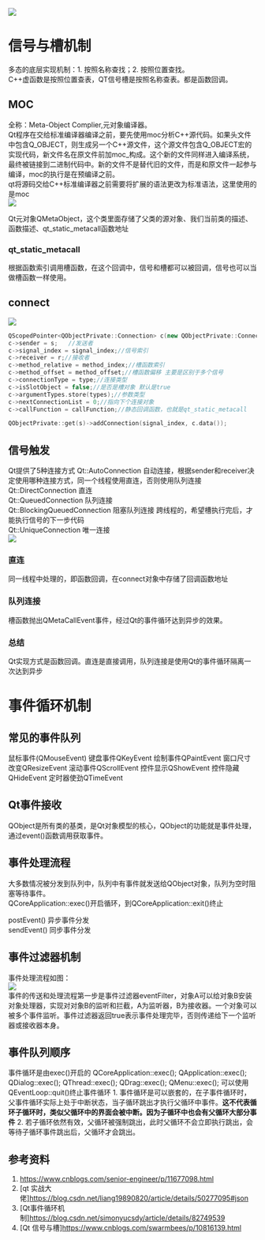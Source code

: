 ![](https://images2015.cnblogs.com/blog/1071697/201705/1071697-20170518111722963-605387953.png)
# 信号与槽机制
多态的底层实现机制：1. 按照名称查找；2. 按照位置查找。  
C++虚函数是按照位置查表，QT信号槽是按照名称查表。都是函数回调。  

## MOC
全称：Meta-Object Complier,元对象编译器。  
Qt程序在交给标准编译器编译之前，要先使用moc分析C++源代码。如果头文件中包含Q_OBJECT，则生成另一个C++源文件，这个源文件包含Q_OBJECT宏的实现代码，新文件名在原文件前加moc_构成。这个新的文件同样进入编译系统，最终被链接到二进制代码中。新的文件不是替代旧的文件，而是和原文件一起参与编译，moc的执行是在预编译之前。  
qt将源码交给C++标准编译器之前需要将扩展的语法更改为标准语法，这里使用的是moc  
![](https://images.cnblogs.com/cnblogs_com/swarmbees/1454266/o_cl.png)  

Qt元对象QMetaObject，这个类里面存储了父类的源对象、我们当前类的描述、函数描述、qt_static_metacall函数地址
### qt_static_metacall
根据函数索引调用槽函数，在这个回调中，信号和槽都可以被回调，信号也可以当做槽函数一样使用。

## connect
![](https://images.cnblogs.com/cnblogs_com/swarmbees/1454266/o_connect.png)  
````C++
QScopedPointer<QObjectPrivate::Connection> c(new QObjectPrivate::Connection);
c->sender = s;   //发送者
c->signal_index = signal_index;//信号索引
c->receiver = r;//接收者
c->method_relative = method_index;//槽函数索引
c->method_offset = method_offset;//槽函数偏移 主要是区别于多个信号
c->connectionType = type;//连接类型
c->isSlotObject = false;//是否是槽对象 默认是true
c->argumentTypes.store(types);//参数类型
c->nextConnectionList = 0;//指向下个连接对象
c->callFunction = callFunction;//静态回调函数，也就是qt_static_metacall

QObjectPrivate::get(s)->addConnection(signal_index, c.data());
````

## 信号触发
Qt提供了5种连接方式
Qt::AutoConnection 自动连接，根据sender和receiver决定使用哪种连接方式，同一个线程使用直连，否则使用队列连接  
Qt::DirectConnection 直连  
Qt::QueuedConnection 队列连接  
Qt::BlockingQueuedConnection 阻塞队列连接 跨线程的，希望槽执行完后，才能执行信号的下一步代码  
Qt::UniqueConnection 唯一连接  
![](https://images.cnblogs.com/cnblogs_com/swarmbees/1454266/o_emit_signals.png)

### 直连
同一线程中处理的，即函数回调，在connect对象中存储了回调函数地址  

### 队列连接
槽函数抛出QMetaCallEvent事件，经过Qt的事件循环达到异步的效果。

### 总结
Qt实现方式是函数回调。直连是直接调用，队列连接是使用Qt的事件循环隔离一次达到异步


# 事件循环机制
## 常见的事件队列
 鼠标事件(QMouseEvent) 键盘事件QKeyEvent 绘制事件QPaintEvent 窗口尺寸改变QResizeEvent 滚动事件QScrollEvent 控件显示QShowEvent 控件隐藏QHideEvent 定时器使劲QTimeEvent

 ## Qt事件接收
 QObject是所有类的基类，是Qt对象模型的核心，QObject的功能就是事件处理，通过event()函数调用获取事件。

 ## 事件处理流程
 大多数情况被分发到队列中，队列中有事件就发送给QObject对象，队列为空时阻塞等待事件。  
 QCoreApplication::exec()开启循环，到QCoreApplication::exit()终止  

 postEvent() 异步事件分发  
 sendEvent() 同步事件分发  

 ## 事件过滤器机制
 事件处理流程如图：  
 ![](https://img-blog.csdn.net/20180926153829700?watermark/2/text/aHR0cHM6Ly9ibG9nLmNzZG4ubmV0L3NpbW9ueXVjc2R5/font/5a6L5L2T/fontsize/400/fill/I0JBQkFCMA==/dissolve/70)  
 事件的传送和处理流程第一步是事件过滤器eventFilter，对象A可以给对象B安装对象处理器，实现对对象B的监听和拦截，A为监听器，B为接收器。一个对象可以被多个事件监听。事件过滤器返回true表示事件处理完毕，否则传递给下一个监听器或接收器本身。

 ## 事件队列顺序
 事件循环是由exec()开启的
 QCoreApplication::exec();
 QApplication::exec();
 QDialog::exec();
 QThread::exec();
 QDrag::exec();
 QMenu::exec();
 可以使用QEventLoop::quit()终止事件循环
    1. 事件循环是可以嵌套的，在子事件循环时，父事件循环实际上处于中断状态，当子循环跳出才执行父循环中事件。**这不代表循环子循环时，类似父循环中的界面会被中断。因为子循环中也会有父循环大部分事件**
    2. 若子循环依然有效，父循环被强制跳出，此时父循环不会立即执行跳出，会等待子循环事件跳出后，父循环才会跳出。


## 参考资料
1. https://www.cnblogs.com/senior-engineer/p/11677098.html  
2. [qt 实战大佬]https://blog.csdn.net/liang19890820/article/details/50277095#json
3. [Qt事件循环机制]https://blog.csdn.net/simonyucsdy/article/details/82749539
4. [Qt 信号与槽]https://www.cnblogs.com/swarmbees/p/10816139.html

